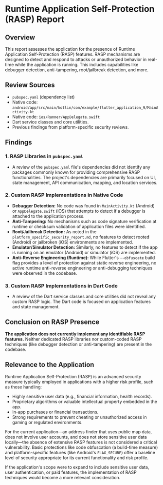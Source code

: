 # Runtime Application Self-Protection (RASP) Report

## Overview

This report assesses the application for the presence of Runtime Application Self-Protection (RASP) features. RASP mechanisms are designed to detect and respond to attacks or unauthorized behavior in real-time while the application is running. This includes capabilities like debugger detection, anti-tampering, root/jailbreak detection, and more.

## Review Sources

*   `pubspec.yaml` (dependency list)
*   Native code: `android/app/src/main/kotlin/com/example/flutter_application_9/MainActivity.kt`
*   Native code: `ios/Runner/AppDelegate.swift`
*   Dart service classes and core utilities.
*   Previous findings from platform-specific security reviews.

## Findings

### 1. RASP Libraries in `pubspec.yaml`

*   A review of the `pubspec.yaml` file's dependencies did not identify any packages commonly known for providing comprehensive RASP functionalities. The project's dependencies are primarily focused on UI, state management, API communication, mapping, and location services.

### 2. Custom RASP Implementations in Native Code

*   **Debugger Detection:** No code was found in `MainActivity.kt` (Android) or `AppDelegate.swift` (iOS) that attempts to detect if a debugger is attached to the application process.
*   **Anti-Tampering:** No mechanisms such as code signature verification at runtime or checksum validation of application files were identified.
*   **Root/Jailbreak Detection:** As noted in the `platform_specific_security_report.md`, no features to detect rooted (Android) or jailbroken (iOS) environments are implemented.
*   **Emulator/Simulator Detection:** Similarly, no features to detect if the app is running on an emulator (Android) or simulator (iOS) are implemented.
*   **Anti-Reverse Engineering (Runtime):** While Flutter's `--obfuscate` build flag provides a level of protection against static reverse engineering, no active runtime anti-reverse engineering or anti-debugging techniques were observed in the codebase.

### 3. Custom RASP Implementations in Dart Code

*   A review of the Dart service classes and core utilities did not reveal any custom RASP logic. The Dart code is focused on application features and state management.

## Conclusion on RASP Presence

**The application does not currently implement any identifiable RASP features.** Neither dedicated RASP libraries nor custom-coded RASP techniques (like debugger detection or anti-tampering) are present in the codebase.

## Relevance to the Application

Runtime Application Self-Protection (RASP) is an advanced security measure typically employed in applications with a higher risk profile, such as those handling:
*   Highly sensitive user data (e.g., financial information, health records).
*   Proprietary algorithms or valuable intellectual property embedded in the app.
*   In-app purchases or financial transactions.
*   Strong requirements to prevent cheating or unauthorized access in gaming or regulated environments.

For the current application—an address finder that uses public map data, does not involve user accounts, and does not store sensitive user data locally—the absence of extensive RASP features is not considered a critical vulnerability. Basic protections like code obfuscation (a build-time measure) and platform-specific features (like Android's `FLAG_SECURE`) offer a baseline level of security appropriate for its current functionality and risk profile.

If the application's scope were to expand to include sensitive user data, user authentication, or paid features, the implementation of RASP techniques would become a more relevant consideration.
